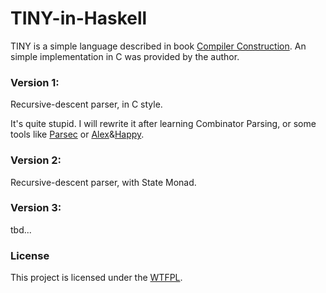 TINY-in-Haskell
===============

TINY is a simple language described in book [Compiler Construction](http://www.cs.sjsu.edu/~louden/cmptext/).
An simple implementation in C was provided by the author.

### Version 1:

Recursive-descent parser, in C style.

It's quite stupid. I will rewrite it after learning Combinator Parsing, or some tools like [Parsec](http://legacy.cs.uu.nl/daan/parsec.html) or [Alex](http://www.haskell.org/alex/)&[Happy](http://www.haskell.org/happy/).

### Version 2:

Recursive-descent parser, with State Monad.

### Version 3:

tbd...

### License

This project is licensed under the [WTFPL](http://www.wtfpl.net/).

